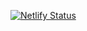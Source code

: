 [![Netlify Status](https://api.netlify.com/api/v1/badges/01df435b-488f-4aaa-9a8e-f93eeb460409/deploy-status)](https://app.netlify.com/sites/netlify-frontend/deploys)
